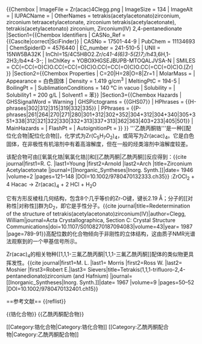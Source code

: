 {{Chembox
| ImageFile = Zr(acac)4Clegg.png
| ImageSize = 134
| ImageAlt = 
| IUPACName = 
| OtherNames = tetrakis(acetylacetonato)zirconium, zirconium tetraacetylacetonate, zirconium tetrakis(acetylacetonate), tetrakis(acetylacetonato) zirconium, Zirconium(IV) 2,4-pentanedionate
|Section1={{Chembox Identifiers
| CASNo_Ref ={{Cascite|correct|SciFinder}}
| CASNo = 17501-44-9
| PubChem = 11134693
| ChemSpiderID = 4576440
| EC_number = 241-510-5
| UNII = 15NW5BA32K
| InChI=1S/4C5H8O2.Zr/c4*1-4(6)3-5(2)7;/h4*3,6H,1-2H3;/b4*4-3-;
| InChIKey = YOBOXHGSEJBUPB-MTOQALJVSA-N
| SMILES = CC(=CC(=O)C)O.CC(=CC(=O)C)O.CC(=CC(=O)C)O.CC(=CC(=O)C)O.[Zr] }}
|Section2={{Chembox Properties
| C=20|H=28|O=8|Zr=1
| MolarMass =
| Appearance = 白色固体
| Density = 1.419 g/cm<sup>3</sup>
| MeltingPtC = 194-5
| BoilingPt = 
| SublimationConditions = 140 °C in vacuo
| Solubility = 
| Solubility1 = 200 g/L
| Solvent1 = 苯}}
|Section3={{Chembox Hazards
| GHSSignalWord = Warning
| GHSPictograms = {{GHS07}}
| HPhrases = {{H-phrases|302|312|315|319|332|335}}
| PPhrases = {{P-phrases|261|264|270|271|280|301+312|302+352|304+312|304+340|305+351+338|312|321|322|330|332+313|337+313|362|363|403+233|405|501}}
| MainHazards = 
| FlashPt = 
| AutoignitionPt = }}
}}
'''乙酰丙酮锆'''是一种[[配位化合物|配位化合物]]，化学式为Zr(C<sub>5</sub>H<sub>7</sub>O<sub>2</sub>)<sub>4</sub>，或简写为Zr(acac)<sub>4</sub>。它是白色固体，在非极性有机溶剂中有着高溶解度，但在一般的烃类溶剂中溶解度较差。<ref name=IS/>

该配合物可由[[氧氯化锆|氧氯化锆]]和[[乙酰丙酮|乙酰丙酮]]反应得到：<ref name=IS>{{cite journal|first1=R. C. |last1=Young |first2=Arnold |last2=Arch |title=Zirconium Acetylacetonate |journal=[[Inorganic_Syntheses|Inorg. Synth.]]|date= 1946 |volume=2 |pages=121–148 |DOI=10.1002/9780470132333.ch35}}</ref>
:ZrOCl<sub>2</sub> + 4 Hacac → Zr(acac)<sub>4</sub> + 2 HCl  +  H<sub>2</sub>O

它有方形反棱柱几何结构，包含8个几乎等价的Zr-O键，键长2.19 Å；分子的[[对称性|对称性]]群为D<sub>2</sub>，即它是手性分子。<ref>{{cite journal|title=Redetermination of the structure of tetrakis(acetylacetonato)zirconium(IV)|author=Clegg, William|journal=Acta Crystallographica, Section C: Crystal Structure Communications|doi=10.1107/S0108270187094083|volume=43|year= 1987 |page=789-91}}</ref>高配位数的化合物倾向于非刚性的立体结构，这由质子NMR光谱法观察到的一个甲基信号所示。<ref name=Sievers/>

Zr(acac)<sub>4</sub>的相关物种[[1,1,1-三氟乙酰丙酮|1,1,1-三氟乙酰丙酮]]配体的类似物更具挥发性。<ref name=Sievers>{{cite journal|first1=M. L. |last1= Morris |first2=Ross W. |last2= Moshier |first3=Robert E.|last3= Sievers|title=Tetrakis(1,1,1-trifluoro-2,4-pentanedionato)zirconium (and Hafnium) |journal=[[Inorganic_Syntheses|Inorg. Synth.]]|date= 1967 |volume=9 |pages=50–52 |DOI=10.1002/9780470132401.ch15}}</ref>

==参考文献==
{{reflist}}

{{锆化合物}}
{{乙酰丙酮配合物}}

[[Category:锆化合物|Category:锆化合物]]
[[Category:乙酰丙酮配合物|Category:乙酰丙酮配合物]]